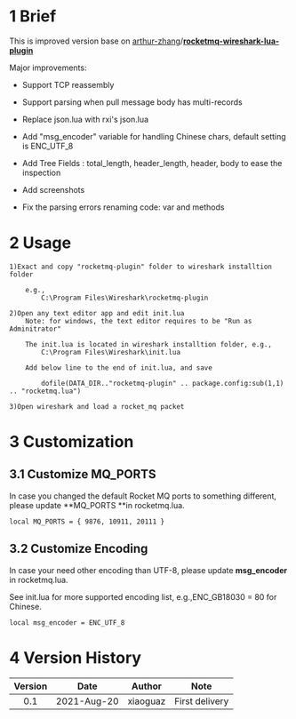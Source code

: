 # 1 Brief

This is improved version base on [arthur-zhang](https://github.com/arthur-zhang)/**[rocketmq-wireshark-lua-plugin](https://github.com/arthur-zhang/rocketmq-wireshark-lua-plugin)**

Major improvements:

- Support TCP reassembly

- Support parsing when pull message body has multi-records

- Replace json.lua with rxi's json.lua

- Add "msg_encoder" variable for handling Chinese chars, default setting is ENC_UTF_8

- Add Tree Fields : total_length, header_length, header, body to ease the inspection

- Add screenshots

- Fix the parsing errors  renaming code: var and methods

# 2 Usage

```
1)Exact and copy "rocketmq-plugin" folder to wireshark installtion folder

    e.g.,
        C:\Program Files\Wireshark\rocketmq-plugin

2)Open any text editor app and edit init.lua
    Note: for windows, the text editor requires to be "Run as Adminitrator"

    The init.lua is located in wireshark installtion folder, e.g.,
        C:\Program Files\Wireshark\init.lua

    Add below line to the end of init.lua, and save

        dofile(DATA_DIR.."rocketmq-plugin" .. package.config:sub(1,1) .. "rocketmq.lua")

3)Open wireshark and load a rocket_mq packet
```

# 3 Customization

## 3.1 Customize MQ_PORTS

In case you changed the default Rocket MQ ports to something different, please update **MQ_PORTS **in rocketmq.lua.

```
local MQ_PORTS = { 9876, 10911, 20111 }
```

## 3.2 Customize Encoding

In case your need other encoding than UTF-8, please update **msg_encoder** in rocketmq.lua.

See init.lua for more supported encoding list, e.g.,ENC_GB18030 = 80 for Chinese.

```
local msg_encoder = ENC_UTF_8
```

# 4 Version History

| Version | Date        | Author   | Note           |
|:-------:| ----------- | -------- | -------------- |
| 0.1     | 2021-Aug-20 | xiaoguaz | First delivery |
